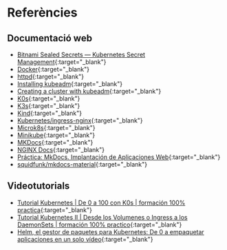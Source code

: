 # Referències
  
## Documentació web

  * [Bitnami Sealed Secrets — Kubernetes Secret Management](https://foxutech.medium.com/bitnami-sealed-secrets-kubernetes-secret-management-86c746ef0a79){:target="_blank"}
  * [Docker](https://docs.docker.com/){:target="_blank"}
  * [httpd](https://hub.docker.com/_/httpd){:target="_blank"}
  * [Installing kubeadm](https://kubernetes.io/docs/setup/production-environment/tools/kubeadm/install-kubeadm/){:target="_blank"}
  * [Creating a cluster with kubeadm](https://kubernetes.io/docs/setup/production-environment/tools/kubeadm/create-cluster-kubeadm/){:target="_blank"}
  * [K0s](https://k0sproject.io/){:target="_blank"}
  * [K3s](https://docs.k3s.io/){:target="_blank"}
  * [Kind](https://kind.sigs.k8s.io/){:target="_blank"}
  * [Kubernetes/ingress-nginx](https://kubernetes.github.io/ingress-nginx/){:target="_blank"}
  * [Microk8s](https://microk8s.io/docs){:target="_blank"}
  * [Minikube](https://minikube.sigs.k8s.io/docs/start/){:target="_blank"}
  * [MKDocs](https://www.mkdocs.org/){:target="_blank"}
  * [NGINX Docs](https://docs.nginx.com/nginx-ingress-controller/){:target="_blank"}  
  * [Práctica: MkDocs. Implantación de Aplicaciones Web](https://josejuansanchez.org/iaw/practica-mkdocs/index.html#crear-un-nuevo-proyecto-comando-new){:target="_blank"}
  * [squidfunk/mkdocs-material](https://hub.docker.com/r/squidfunk/mkdocs-material/){:target="_blank"}
  

## Videotutorials

  * [Tutorial Kubernetes | De 0 a 100 con K0s | formación 100% practica](https://www.youtube.com/watch?v=gmFSmzAWcig){:target="_blank"}
  * [Tutorial Kubernetes II | Desde los Volumenes o Ingress a los DaemonSets | formación 100% practico](https://www.youtube.com/watch?v=gPALJhVYMz0){:target="_blank"}
  * [Helm, el gestor de paquetes para Kubernetes: De 0 a empaquetar aplicaciones en un solo vídeo](https://www.youtube.com/watch?v=5-Qcig2_8xo){:target="_blank"}
  
